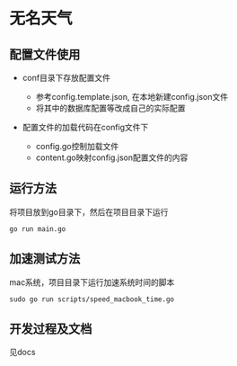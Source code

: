 # 无名天气

## 配置文件使用
- conf目录下存放配置文件
    - 参考config.template.json, 在本地新建config.json文件
    - 将其中的数据库配置等改成自己的实际配置

- 配置文件的加载代码在config文件下
    - config.go控制加载文件
    - content.go映射config.json配置文件的内容

## 运行方法
将项目放到go目录下，然后在项目目录下运行
```shell script
go run main.go
```

## 加速测试方法
mac系统，项目目录下运行加速系统时间的脚本
```shell script
sudo go run scripts/speed_macbook_time.go
```

## 开发过程及文档
见docs